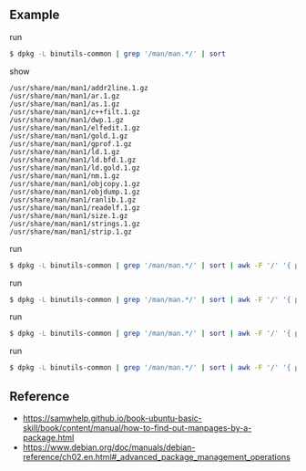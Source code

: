 
## Example

run

``` sh
$ dpkg -L binutils-common | grep '/man/man.*/' | sort
```

show

```
/usr/share/man/man1/addr2line.1.gz
/usr/share/man/man1/ar.1.gz
/usr/share/man/man1/as.1.gz
/usr/share/man/man1/c++filt.1.gz
/usr/share/man/man1/dwp.1.gz
/usr/share/man/man1/elfedit.1.gz
/usr/share/man/man1/gold.1.gz
/usr/share/man/man1/gprof.1.gz
/usr/share/man/man1/ld.1.gz
/usr/share/man/man1/ld.bfd.1.gz
/usr/share/man/man1/ld.gold.1.gz
/usr/share/man/man1/nm.1.gz
/usr/share/man/man1/objcopy.1.gz
/usr/share/man/man1/objdump.1.gz
/usr/share/man/man1/ranlib.1.gz
/usr/share/man/man1/readelf.1.gz
/usr/share/man/man1/size.1.gz
/usr/share/man/man1/strings.1.gz
/usr/share/man/man1/strip.1.gz
```


run

``` sh
$ dpkg -L binutils-common | grep '/man/man.*/' | sort | awk -F '/' '{ print $6 }'
```

run

``` sh
$ dpkg -L binutils-common | grep '/man/man.*/' | sort | awk -F '/' '{ print $6 }' |  awk -F '.1.gz' '{ print $1 }'
```

run

``` sh
$ dpkg -L binutils-common | grep '/man/man.*/' | sort | awk -F '/' '{ print $6 }' |  awk -F '.1.gz' '{ print "https://manpages.ubuntu.com/manpages/focal/en/man1/"$1".1.html" }'
```

run

``` sh
$ dpkg -L binutils-common | grep '/man/man.*/' | sort | awk -F '/' '{ print $6 }' |  awk -F '.1.gz' '{ print "* $ man 1 ["$1"](https://manpages.ubuntu.com/manpages/focal/en/man1/"$1".1.html" }'
```

## Reference

* https://samwhelp.github.io/book-ubuntu-basic-skill/book/content/manual/how-to-find-out-manpages-by-a-package.html
* https://www.debian.org/doc/manuals/debian-reference/ch02.en.html#_advanced_package_management_operations
